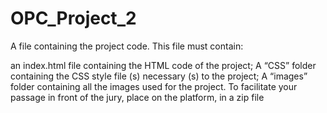 # OPC_Project_2

A file containing the project code. This file must contain:

an index.html file containing the HTML code of the project;
A “CSS” folder containing the CSS style file (s) necessary (s) to the project;
A “images” folder containing all the images used for the project.
To facilitate your passage in front of the jury, place on the platform, in a zip file
